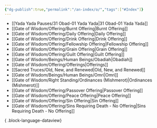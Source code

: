 ```yaml
---
{"dg-publish":true,"permalink":"/an-index/o/","tags":["#Index"]}
---
```



- [[Yada Yada Pauses/31 Obad-01 Yada Yada\|31 Obad-01 Yada Yada]]
- [[Gate of Wisdom/Offering/Burnt Offering\|Burnt Offering]]
- [[Gate of Wisdom/Offering/Daily Offering\|Daily Offering]]
- [[Gate of Wisdom/Offering/Drink Offering\|Drink Offering]]
- [[Gate of Wisdom/Offering/Fellowship Offering\|Fellowship Offering]]
- [[Gate of Wisdom/Offering/Grain Offering\|Grain Offering]]
- [[Gate of Wisdom/Offering/Guilt Offering\|Guilt Offering]]
- [[Gate of Wisdom/Beings/Human Beings/Obadiah\|Obadiah]]
- [[Gate of Wisdom/Offering/Offerings\|Offerings]]
- [[Sacred Truces/Old, New, and Renewed\|Old, New, and Renewed]]
- [[Gate of Wisdom/Beings/Human Beings/Omri\|Omri]]
- [[Gate of Wisdom/Right Standing/Ordinances (Mishmerot)\|Ordinances (Mishmerot)]]
- [[Gate of Wisdom/Offering/Passover Offering\|Passover Offering]]
- [[Gate of Wisdom/Offering/Peace Offering\|Peace Offering]]
- [[Gate of Wisdom/Offering/Sin Offering\|Sin Offering]]
- [[Gate of Wisdom/Offering/Sins Requiring Death - No Offering\|Sins Requiring Death - No Offering]]

{ .block-language-dataview}